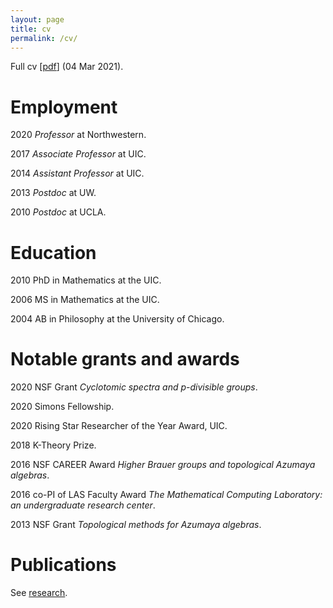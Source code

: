 ```yaml
---
layout: page
title: cv
permalink: /cv/
---
```


Full cv \[[pdf](../assets/pdf/cv.pdf)\] \(04 Mar 2021\).

# Employment

2020 _Professor_ at Northwestern.

2017 _Associate Professor_ at UIC.

2014 _Assistant Professor_ at UIC.

2013 _Postdoc_ at UW.

2010 _Postdoc_ at UCLA.



# Education

2010 PhD in Mathematics at the UIC.

2006 MS in Mathematics at the UIC.

2004 AB in Philosophy at the University of Chicago.



# Notable grants and awards

2020 NSF Grant _Cyclotomic spectra and p-divisible groups_.

2020 Simons Fellowship.

2020 Rising Star Researcher of the Year Award, UIC.

2018 K-Theory Prize.

2016 NSF CAREER Award _Higher Brauer groups and topological Azumaya
algebras_.

2016 co-PI of LAS Faculty Award _The Mathematical Computing Laboratory: an
undergraduate research center_.

2013 NSF Grant _Topological methods for Azumaya algebras_.


# Publications

See [research](../research/).

